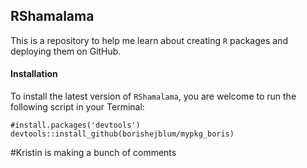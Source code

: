 ## RShamalama

This is a repository to help me learn about creating `R` packages and deploying them on GitHub.


#### Installation

To install the latest version of `RShamalama`, you are welcome to run the following script in your Terminal:

```
#install.packages('devtools')
devtools::install_github(borishejblum/mypkg_boris)
```

#Kristin is making a bunch of comments

